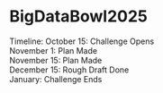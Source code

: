 # BigDataBowl2025

Timeline:
October 15: Challenge Opens \
November 1: Plan Made \
November 15: Plan Made \
December 15: Rough Draft Done \
January: Challenge Ends
